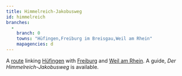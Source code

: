 ```yaml
---
title: Himmelreich-Jakobusweg
id: himmelreich
branches:
  -
    branch: 0
    towns: "Hüfingen,Freiburg im Breisgau,Weil am Rhein"
    mapagencies: d
---
```


A [route][0] linking [Hüfingen][1] with [Freiburg][2] and [Weil am Rhein][3]. A guide, _Der Himmelreich-Jakobusweg_ is available.

[0]: http://www.himmelreich-jakobusweg.de/
[1]: neckar.html
[2]: breisgau.html
[3]: basel.html